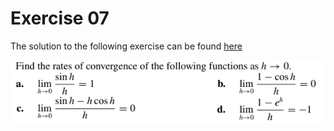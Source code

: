 # Exercise 07

The solution to the following exercise can be found [here](solution.md)

![Exercise07](image.png)